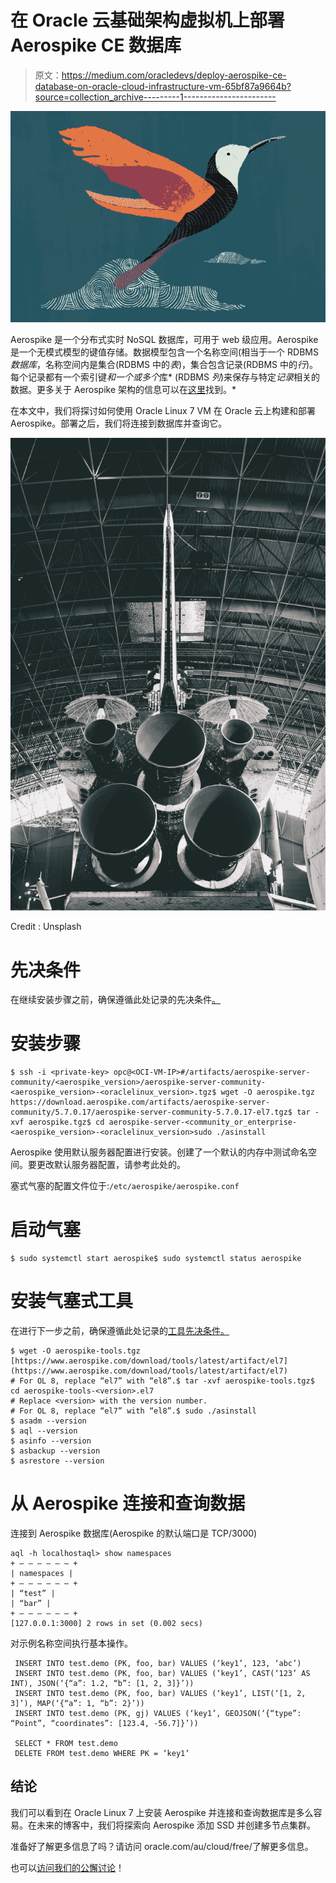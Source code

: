 # 在 Oracle 云基础架构虚拟机上部署 Aerospike CE 数据库

> 原文：<https://medium.com/oracledevs/deploy-aerospike-ce-database-on-oracle-cloud-infrastructure-vm-65bf87a9664b?source=collection_archive---------1----------------------->

![](img/1e5b54dc9a15ac0ce990905b0fb2575d.png)

Aerospike 是一个分布式实时 NoSQL 数据库，可用于 web 级应用。Aerospike 是一个无模式模型的键值存储。数据模型包含一个名称空间(相当于一个 RDBMS *数据库*，名称空间内是集合(RDBMS 中的*表*)，集合包含记录(RDBMS 中的*行*)。每个记录都有一个索引键*和一个或多个*库* (RDBMS *列*)来保存与特定*记录*相关的数据。更多关于 Aerospike 架构的信息可以在[这里](https://docs.aerospike.com/server/architecture/overview)找到。*

在本文中，我们将探讨如何使用 Oracle Linux 7 VM 在 Oracle 云上构建和部署 Aerospike。部署之后，我们将连接到数据库并查询它。

![](img/c0d36c0e3fda512ed5a8b26d797bec8c.png)

Credit : Unsplash

# 先决条件

在继续安装步骤之前，确保遵循此处记录的先决条件[。](https://docs.aerospike.com/server/operations/install/linux/rhel)

# 安装步骤

```
$ ssh -i <private-key> opc@<OCI-VM-IP>#/artifacts/aerospike-server-community/<aerospike_version>/aerospike-server-community-<aerospike_version>-<oraclelinux_version>.tgz$ wget -O aerospike.tgz https://download.aerospike.com/artifacts/aerospike-server-community/5.7.0.17/aerospike-server-community-5.7.0.17-el7.tgz$ tar -xvf aerospike.tgz$ cd aerospike-server-<community_or_enterprise-<aerospike_version>-<oraclelinux_version>sudo ./asinstall
```

Aerospike 使用默认服务器配置进行安装。创建了一个默认的内存中测试命名空间。要更改默认服务器配置，请参考此处的。

塞式气塞的配置文件位于:`/etc/aerospike/aerospike.conf`

# 启动气塞

```
$ sudo systemctl start aerospike$ sudo systemctl status aerospike
```

# 安装气塞式工具

在进行下一步之前，确保遵循此处记录的[工具先决条件。](https://docs.aerospike.com/tools/install/requirements)

```
$ wget -O aerospike-tools.tgz [https://www.aerospike.com/download/tools/latest/artifact/el7](https://www.aerospike.com/download/tools/latest/artifact/el7)
# For OL 8, replace “el7” with “el8”.$ tar -xvf aerospike-tools.tgz$ cd aerospike-tools-<version>.el7
# Replace <version> with the version number.
# For OL 8, replace “el7” with “el8”.$ sudo ./asinstall 
$ asadm --version 
$ aql --version 
$ asinfo --version 
$ asbackup --version 
$ asrestore --version
```

# 从 Aerospike 连接和查询数据

连接到 Aerospike 数据库(Aerospike 的默认端口是 TCP/3000)

```
aql -h localhostaql> show namespaces
+ — — — — — — +
| namespaces |
+ — — — — — — +
| “test” |
| “bar” |
+ — — — — — — +
[127.0.0.1:3000] 2 rows in set (0.002 secs)
```

对示例名称空间执行基本操作。

```
 INSERT INTO test.demo (PK, foo, bar) VALUES (‘key1’, 123, ‘abc’)
 INSERT INTO test.demo (PK, foo, bar) VALUES (‘key1’, CAST(‘123’ AS INT), JSON(‘{“a”: 1.2, “b”: [1, 2, 3]}’))
 INSERT INTO test.demo (PK, foo, bar) VALUES (‘key1’, LIST(‘[1, 2, 3]’), MAP(‘{“a”: 1, “b”: 2}’))
 INSERT INTO test.demo (PK, gj) VALUES (‘key1’, GEOJSON(‘{“type”: “Point”, “coordinates”: [123.4, -56.7]}’))

 SELECT * FROM test.demo 
 DELETE FROM test.demo WHERE PK = ‘key1’
```

## 结论

我们可以看到在 Oracle Linux 7 上安装 Aerospike 并连接和查询数据库是多么容易。在未来的博客中，我们将探索向 Aerospike 添加 SSD 并创建多节点集群。

准备好了解更多信息了吗？请访问 oracle.com/au/cloud/free/了解更多信息。

也可以[访问我们的公懈讨论](https://bit.ly/devrel_slack)！